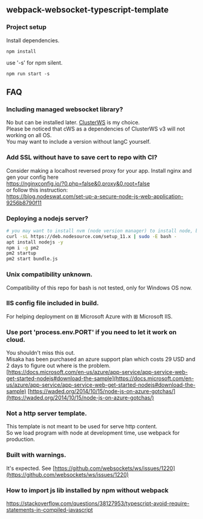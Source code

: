 ## webpack-websocket-typescript-template

### Project setup
Install dependencies.
```
npm install
```

use '-s' for npm silent.
```
npm run start -s
```
## FAQ
### Including managed websocket library?
No but can be installed later. [ClusterWS](https://github.com/ClusterWS) is my choice.  
Please be noticed that cWS as a dependencies of ClusterWS v3 will not working on all OS.  
You may want to include a version without langC yourself.

### Add SSL without have to save cert to repo with CI?
Consider making a localhost reversed proxy for your app. Install nginx and gen your config here  
https://nginxconfig.io/?0.php=false&0.proxy&0.root=false  
or follow this instruction:  
https://blog.nodeswat.com/set-up-a-secure-node-js-web-application-9256b8790f11  

### Deploying a nodejs server?
```bash
# you may want to install nvm (node version manager) to install node, but you can still...
curl -sL https://deb.nodesource.com/setup_11.x | sudo -E bash -
apt install nodejs -y
npm i -g pm2
pm2 startup
pm2 start bundle.js
```

### Unix compatibility unknown.
Compatibility of this repo for bash is not tested, only for Windows OS now.

### IIS config file included in build.
For helping deployment on ⊞ Microsoft Azure with ⊞ Microsoft IIS.

### Use port 'process.env.PORT' if you need to let it work on cloud.
You shouldn't miss this out.  
Misaka has been purchased an azure support plan which costs 29 USD and 2 days to figure out where is the problem.  
[https://docs.microsoft.com/en-us/azure/app-service/app-service-web-get-started-nodejs#download-the-sample](https://docs.microsoft.com/en-us/azure/app-service/app-service-web-get-started-nodejs#download-the-sample)
[https://waded.org/2014/10/15/node-js-on-azure-gotchas/](https://waded.org/2014/10/15/node-js-on-azure-gotchas/)
### Not a http server template.
This template is not meant to be used for serve http content.  
So we load program with node at development time, use webpack for production.

### Built with warnings.
It's expected. See
[https://github.com/websockets/ws/issues/1220](https://github.com/websockets/ws/issues/1220)

### How to import js lib installed by npm without webpack 
https://stackoverflow.com/questions/38127953/typescript-avoid-require-statements-in-compiled-javascript
